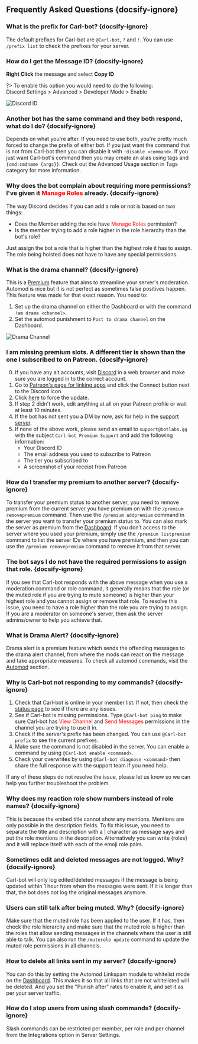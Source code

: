 ## Frequently Asked Questions {docsify-ignore}

### What is the prefix for Carl-bot? {docsify-ignore}

The default prefixes for Carl-bot are `@Carl-bot`, `?` and `!`. You can use `/prefix list` to check the prefixes for your server.

### How do I get the Message ID? {docsify-ignore}

**Right Click** the message and select **Copy ID**

?> To enable this option you would need to do the following:<br>
Discord Settings > Advanced > Developer Mode > Enable

![Discord ID](_images/faq_discordid.png ":size=75%")

### Another bot has the same command and they both respond, what do I do? {docsify-ignore}

Depends on what you're after. If you need to use both, you're pretty much forced to change the prefix of either bot. If you just want the command that is not from Carl-bot then you can disable it with `!disable <command>`. If you just want Carl-bot's command then you may create an alias using tags and `{cmd:cmdname {args}}`. Check out the Advanced Usage section in Tags category for more information.

### Why does the bot complain about requiring more permissions? I've given it <span style="color: red;">Manage Roles</span> already. {docsify-ignore}

The way Discord decides if you can add a role or not is based on two things:

- Does the Member adding the role have <span style="color: red;">Manage Roles</span> permission?
- Is the member trying to add a role higher in the role hierarchy than the bot's role?

Just assign the bot a role that is higher than the highest role it has to assign. The role being hoisted does not have to have any special permissions.

### What is the drama channel? {docsify-ignore}

This is a [Premium](https://carl.gg/get-premium) feature that aims to streamline your server's moderation. Automod is nice but it is not perfect as sometimes false positives happen. This feature was made for that exact reason. You need to:

1. Set up the drama channel on either the Dashboard or with the command `!am drama <channel>`.
2. Set the automod punishment to `Post to drama channel` on the Dashboard.

![Drama Channel](_images/faq_drama.png ":size=75%")

### I am missing premium slots. A different tier is shown than the one I subscribed to on Patreon. {docsify-ignore}

0. If you have any alt accounts, visit [Discord](https://discord.com) in a web browser and make sure you are logged in to the correct account.
1. Go to [Patreon's page for linking apps](https://www.patreon.com/settings/apps) and click the Connect button next to the Discord icon.
2. Click [here](https://carl.gg/api/v1/oauth/gotopatreon) to force the update.
3. If step 2 didn't work, edit anything at all on your Patreon profile or wait at least 10 minutes.
4. If the bot has not sent you a DM by now, ask for help in the [support server](https://discord.gg/S2ZkBTnd8X).
5. If none of the above work, please send an email to `support@botlabs.gg` with the subject `Carl-bot Premium Support` and add the following information:
   - Your Discord ID
   - The email address you used to subscribe to Patreon
   - The tier you subscribed to
   - A screenshot of your receipt from Patreon

### How do I transfer my premium to another server? {docsify-ignore}

To transfer your premium status to another server, you need to remove premium from the current server you have premium on with the `/premium removepremium` command. Then use the `/premium addpremium` command in the server you want to transfer your premium status to. You can also mark the server as premium from the [Dashboard](https://carl.gg/).
If you don’t access to the server where you used your premium, simply use the `/premium listpremium` command to list the server IDs where you have premium, and then you can use the `/premium removepremium` command to remove it from that server.

### The bot says I do not have the required permissions to assign that role. {docsify-ignore}

If you see that Carl-bot responds with the above message when you use a moderation command or role command, it generally means that the role (or the muted role if you are trying to mute someone) is higher than your highest role and you cannot assign or remove that role.
To resolve this issue, you need to have a role higher than the role you are trying to assign. If you are a moderator on someone's server, then ask the server admins/owner to help you achieve that.

### What is Drama Alert? {docsify-ignore}

Drama alert is a premium feature which sends the offending messages to the drama alert channel, from where the mods can react on the message and take appropriate measures.
To check all automod commands, visit the [Automod](/automod) section.

### Why is Carl-bot not responding to my commands? {docsify-ignore}

1. Check that Carl-bot is online in your member list. If not, then check the [status page](https://carl.gg/status) to see if there are any issues.
2. See if Carl-bot is missing permissions. Type `@Carl-bot ping` to make sure Carl-bot has <span style="color: red;">View Channel</span> and <span style="color: red;">Send Messages</span> permissions in the channel you are trying to use it in.
3. Check if the server's prefix has been changed. You can use `@Carl-bot prefix` to see the current prefixes.
4. Make sure the command is not disabled in the server. You can enable a command by using `@Carl-bot enable <command>`.
5. Check your overwrites by using `@Carl-bot diagnose <command>` then share the full response with the support team if you need help.

If any of these steps do not resolve the issue, please let us know so we can help you further troubleshoot the problem.

### Why does my reaction role show numbers instead of role names? {docsify-ignore}

This is because the embed title cannot show any mentions. Mentions are only possible in the description fields. To fix this issue, you need to separate the title and description with a | character as message says and put the role mentions in the description. Alternatively you can write {roles} and it will replace itself with each of the emoji role pairs.

### Sometimes edit and deleted messages are not logged. Why? {docsify-ignore}

Carl-bot will only log edited/deleted messages if the message is being updated within 1 hour from when the messages were sent. If it is longer than that, the bot does not log the original messages anymore.

### Users can still talk after being muted. Why? {docsify-ignore}

Make sure that the muted role has been applied to the user. If it has, then check the role hierarchy and make sure that the muted role is higher than the roles that allow sending messages in the channels where the user is still able to talk. You can also run the `/muterole update` command to update the muted role permissions in all channels.

### How to delete all links sent in my server? {docsify-ignore}

You can do this by setting the Automod Linkspam module to whitelist mode on the [Dashboard](https://carl.gg/). This makes it so that all links that are not whitelisted will be deleted. And you set the "Punish after" rates to enable it, and set it as per your server traffic.

### How do I stop users from using slash commands? {docsify-ignore}

Slash commands can be restricted per member, per role and per channel from the Integrations option in Server Settings.
